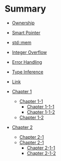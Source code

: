 # Summary
- [Ownership](./ownership.md)
- [Smart Pointer](./smart_pointers.md)
- [std::mem](./mem.md)
- [Integer Overflow](./overflow.md)
- [Error Handling](./error_handling.md)
- [Type Inference](./type_inference.md)
- [Link](./link.md)

- [Chapter 1](./chapter_1.md)
    - [Chapter 1-1]()
        - [Chapter 1-1-1]()
        - [Chapter 1-1-2]()
    - [Chapter 1-2]()
- [Chapter 2](./chapter_2.md)
    - [Chapter 2-1]()
    - [Chapter 2-1]()
        - [Chapter 2-1-1]()
        - [Chapter 2-1-2]()
